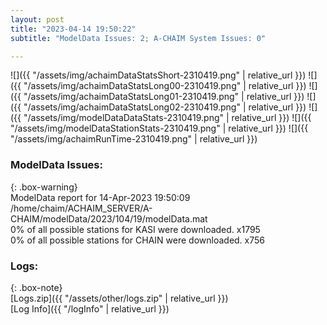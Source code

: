 ```yaml
---
layout: post
title: "2023-04-14 19:50:22"
subtitle: "ModelData Issues: 2; A-CHAIM System Issues: 0"

---
```


![]({{ "/assets/img/achaimDataStatsShort-2310419.png" | relative_url }})
![]({{ "/assets/img/achaimDataStatsLong00-2310419.png" | relative_url }})
![]({{ "/assets/img/achaimDataStatsLong01-2310419.png" | relative_url }})
![]({{ "/assets/img/achaimDataStatsLong02-2310419.png" | relative_url }})
![]({{ "/assets/img/modelDataDataStats-2310419.png" | relative_url }})
![]({{ "/assets/img/modelDataStationStats-2310419.png" | relative_url }})
![]({{ "/assets/img/achaimRunTime-2310419.png" | relative_url }})


### ModelData Issues:  
  
{: .box-warning}  
 ModelData report for 14-Apr-2023 19:50:09   
 /home/chaim/ACHAIM_SERVER/A-CHAIM/modelData/2023/104/19/modelData.mat   
 0% of all possible stations for KASI were downloaded. x1795   
 0% of all possible stations for CHAIN were downloaded. x756   
  


### Logs:  
  
{: .box-note}  
[Logs.zip]({{ "/assets/other/logs.zip" | relative_url }})  
[Log Info]({{ "/logInfo" | relative_url }})  
